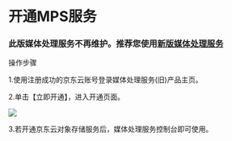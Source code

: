 # 开通MPS服务
### 此版媒体处理服务不再维护。推荐您使用[新版媒体处理服务](https://docs.jdcloud.com/cn/media-processing-service/introduction/product-overview)

操作步骤

1.使用注册成功的京东云账号登录媒体处理服务(旧)产品主页。

2.单击【立即开通】，进入开通页面。

![](https://github.com/jdcloudcom/cn/blob/edit/image/Media-Processing-Service/MPS-001.png)

3.若开通京东云对象存储服务后，媒体处理服务控制台即可使用。
